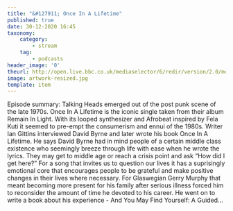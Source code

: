 ```yaml
---
title: "&#127911; Once In A Lifetime"
published: true
date: 30-12-2020 16:45
taxonomy:
    category:
        - stream
    tag:
        - podcasts
header_image: '0'
theurl: http://open.live.bbc.co.uk/mediaselector/6/redir/version/2.0/mediaset/audio-nondrm-download/proto/http/vpid/p091r7t9.mp3
image: artwork-resized.jpg
template: item
--- 
```

Episode summary: Talking Heads emerged out of the post punk scene of the late 1970s. Once In A Lifetime is the iconic single taken from their album Remain In Light. With its looped synthesizer and Afrobeat inspired by Fela Kuti it seemed to pre-empt the consumerism and ennui of the 1980s. Writer Ian Gittins interviewed David Byrne and later wrote his book Once In A Lifetime. He says David Byrne had in mind people of a certain middle class existence who seemingly breeze through life with ease when he wrote the lyrics. They may get to middle age or reach a crisis point and ask “How did I get here?” For a song that invites us to question our lives it has a suprisingly emotional core that encourages people to be grateful and make positive changes in their lives where necessary. For Glaswegian Gerry Murphy that meant becoming more present for his family after serious illness forced him to reconsider the amount of time he devoted to his career. He went on to write a book about his experience - And You May Find Yourself: A Guided…
